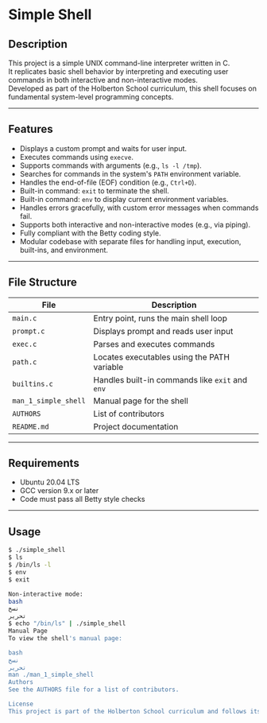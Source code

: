 # Simple Shell

## Description

This project is a simple UNIX command-line interpreter written in C.  
It replicates basic shell behavior by interpreting and executing user commands in both interactive and non-interactive modes.  
Developed as part of the Holberton School curriculum, this shell focuses on fundamental system-level programming concepts.

---

## Features

- Displays a custom prompt and waits for user input.
- Executes commands using `execve`.
- Supports commands with arguments (e.g., `ls -l /tmp`).
- Searches for commands in the system's `PATH` environment variable.
- Handles the end-of-file (EOF) condition (e.g., `Ctrl+D`).
- Built-in command: `exit` to terminate the shell.
- Built-in command: `env` to display current environment variables.
- Handles errors gracefully, with custom error messages when commands fail.
- Supports both interactive and non-interactive modes (e.g., via piping).
- Fully compliant with the Betty coding style.
- Modular codebase with separate files for handling input, execution, built-ins, and environment.

---

## File Structure

| File | Description |
|------|-------------|
| `main.c` | Entry point, runs the main shell loop |
| `prompt.c` | Displays prompt and reads user input |
| `exec.c` | Parses and executes commands |
| `path.c` | Locates executables using the PATH variable |
| `builtins.c` | Handles built-in commands like `exit` and `env` |
| `man_1_simple_shell` | Manual page for the shell |
| `AUTHORS` | List of contributors |
| `README.md` | Project documentation |

---

## Requirements

- Ubuntu 20.04 LTS
- GCC version 9.x or later
- Code must pass all Betty style checks

---

## Usage

```bash
$ ./simple_shell
$ ls
$ /bin/ls -l
$ env
$ exit

Non-interactive mode:
bash
نسخ
تحرير
$ echo "/bin/ls" | ./simple_shell
Manual Page
To view the shell's manual page:

bash
نسخ
تحرير
man ./man_1_simple_shell
Authors
See the AUTHORS file for a list of contributors.

License
This project is part of the Holberton School curriculum and follows its academic licensing policies.


